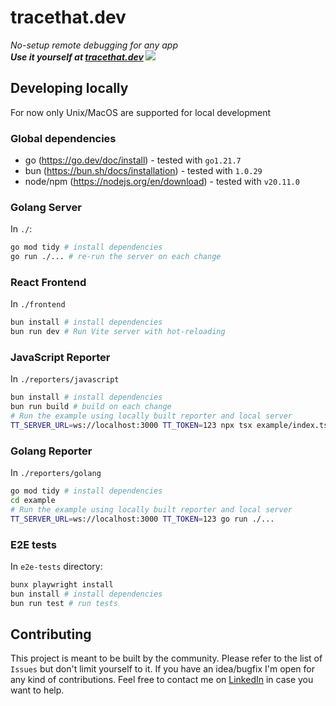 # tracethat.dev

_No-setup remote debugging for any app_  
**_Use it yourself at [tracethat.dev](https://tracethat.dev)
![](./docs/demo.gif)_**

## Developing locally

For now only Unix/MacOS are supported for local development

### Global dependencies

- go (https://go.dev/doc/install) - tested with `go1.21.7`
- bun (https://bun.sh/docs/installation) - tested with `1.0.29`
- node/npm (https://nodejs.org/en/download) - tested with `v20.11.0`

### Golang Server

In `./`:

```bash
go mod tidy # install dependencies
go run ./... # re-run the server on each change
```

### React Frontend

In `./frontend`

```bash
bun install # install dependencies
bun run dev # Run Vite server with hot-reloading
```

### JavaScript Reporter

In `./reporters/javascript`

```bash
bun install # install dependencies
bun run build # build on each change
# Run the example using locally built reporter and local server
TT_SERVER_URL=ws://localhost:3000 TT_TOKEN=123 npx tsx example/index.ts
```

### Golang Reporter

In `./reporters/golang`

```bash
go mod tidy # install dependencies
cd example
# Run the example using locally built reporter and local server
TT_SERVER_URL=ws://localhost:3000 TT_TOKEN=123 go run ./...
```

### E2E tests

In `e2e-tests` directory:

```bash
bunx playwright install
bun install # install dependencies
bun run test # run tests
```

## Contributing

This project is meant to be built by the community.
Please refer to the list of `Issues` but don't limit yourself to it.
If you have an idea/bugfix I'm open for any kind of contributions.
Feel free to contact me on [LinkedIn](https://www.linkedin.com/in/kacper-pietrzak/) in case you want to help.
